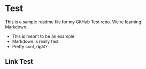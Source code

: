 # Test

This is a sample readme file for my GitHub Test repo. We're learning Markdown.

* This is meant to be an example
* Markdown is really fast
* Pretty cool, right?

## Link Test

